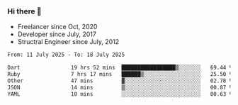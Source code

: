 ### Hi there 👋

- Freelancer since Oct, 2020
- Developer since July, 2017
- Structral Engineer since July, 2012

<!--START_SECTION:waka-->

```txt
From: 11 July 2025 - To: 18 July 2025

Dart                19 hrs 52 mins  █████████████████▒░░░░░░░   69.44 %
Ruby                7 hrs 17 mins   ██████▒░░░░░░░░░░░░░░░░░░   25.50 %
Other               47 mins         ▓░░░░░░░░░░░░░░░░░░░░░░░░   02.78 %
JSON                14 mins         ▒░░░░░░░░░░░░░░░░░░░░░░░░   00.87 %
YAML                10 mins         ░░░░░░░░░░░░░░░░░░░░░░░░░   00.63 %
```

<!--END_SECTION:waka-->
